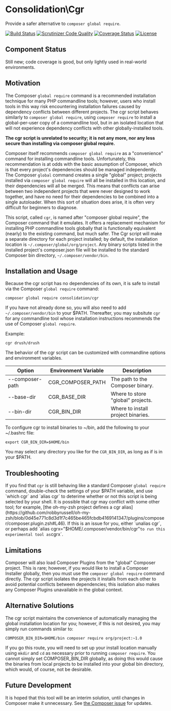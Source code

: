 # Consolidation\Cgr

Provide a safer alternative to `composer global require`.

[![Build Status](https://travis-ci.org/consolidation/cgr.svg?branch=master)](https://travis-ci.org/consolidation/cgr) [![Scrutinizer Code Quality](https://scrutinizer-ci.com/g/consolidation/cgr/badges/quality-score.png?b=master)](https://scrutinizer-ci.com/g/consolidation/cgr/?branch=master) [![Coverage Status](https://coveralls.io/repos/github/consolidation/cgr/badge.svg?branch=master)](https://coveralls.io/github/consolidation/cgr?branch=master) [![License](https://poser.pugx.org/consolidation/cgr/license)](https://packagist.org/packages/consolidation/cgr)

## Component Status

Still new; code coverage is good, but only lightly used in real-world environments.

## Motivation

The Composer `global require` command is a recommended installation technique for many PHP commandline tools; however, users who install tools in this way risk encountering installation failures caused by dependency conflicts between different projects. The cgr script behaves similarly to `composer global require`, using `composer require` to install a global-per-user copy of a commandline tool, but in an isolated location that will not experience dependency conflicts with other globally-installed tools.

**The cgr script is unrelated to security; it is not any more, nor any less secure than installing via composer global require.** 

Composer itself recommends `composer global require` as a "convenience" command for installing commandline tools.  Unfortunately, this recommendation is at odds with the basic assumption of Composer, which is that every project's dependencies should be managed independently.  The Composer `global` command creates a single "global" project; projects installed via `composer global require` will all be installed in this location, and their dependencies will all be merged.  This means that conflicts can arise between two independent projects that were never designed to work together, and have no need for their dependencies to be combined into a single autoloader.  When this sort of situation does arise, it is often very difficult for beginners to diagnose.

This script, called `cgr`, is named after "composer global require", the Composer command that it emulates.  It offers a replacement mechanism for installing PHP commandline tools globally that is functionally equivalent (nearly) to the existing command, but much safer.  The Cgr script will make a separate directory for each project installed; by default, the installation location is `~/.composer/global/org/project`.  Any binary scripts listed in the installed project's composer.json file will be installed to the standard Composer bin directory, `~/.composer/vendor/bin`.

## Installation and Usage

Because the cgr script has no dependencies of its own, it is safe to install via the Composer `global require` command:

`composer global require consolidation/cgr`

If you have not already done so, you will also need to add `~/.composer/vendor/bin` to your $PATH.  Thereafter, you may subsitute `cgr` for any commandline tool whose installation instructions recommends the use of Composer `global require`.

Example:

`cgr drush/drush`

The behavior of the cgr script can be customized with commandline options and environment variables.

Option           | Environment Variable | Description
-----------------|----------------------|-----------------------------------
--composer-path  | CGR_COMPOSER_PATH    | The path to the Composer binary.
--base-dir       | CGR_BASE_DIR         | Where to store "global" projects.
--bin-dir        | CGR_BIN_DIR          | Where to install project binaries.

To configure cgr to install binaries to ~/bin, add the following to your ~/.bashrc file:

`export CGR_BIN_DIR=$HOME/bin`

You may select any directory you like for the `CGR_BIN_DIR`, as long as if is in your $PATH.

## Troubleshooting

If you find that `cgr` is still behaving like a standard Composer `global require` command, double-check the settings of your $PATH variable, and use `which cgr` and `alias cgr` to deterime whether or not this script is being selected by your shell. It is possible that cgr may conflict with some other tool; for example, [the oh-my-zsh project defines a cgr alias](https://github.com/robbyrussell/oh-my-zsh/blob/0d45e771c8d3d1f7c465be465fcbdb4169141347/plugins/composer/composer.plugin.zsh#L46). If this is an issue for you, either `unalias cgr`, or perhaps add `alias cgrx="$HOME/.composer/vendor/bin/cgr"` to run this experimental tool as `cgrx`.

## Limitations

Composer will also load Composer Plugins from the "global" Composer project. This is rare; however, if you would like to install a Composer Installer globally, then you must use the `composer global require` command directly. The cgr script isolates the projects it installs from each other to avoid potential conflicts between dependencies; this isolation also makes any Composer Plugins unavailable in the global context.

## Alternative Solutions

The cgr script maintains the convenience of automatically managing the global installation location for you; however, if this is not desired, you may simply run commands similar to:

`COMPOSER_BIN_DIR=$HOME/bin composer require org/project:~1.0`

If you go this route, you will need to set up your install location manually using `mkdir` and `cd` as necessary prior to running `composer require`. You cannot simply set COMPOSER_BIN_DIR globally, as doing this would cause the binaries from local projects to be installed into your global bin directory, which would, of course, not be desirable.

## Future Development

It is hoped that this tool will be an interim solution, until changes in Composer make it unnecessary.  See [the Composer issue](https://github.com/composer/composer/issues/5390#issuecomment-224011226) for updates.
